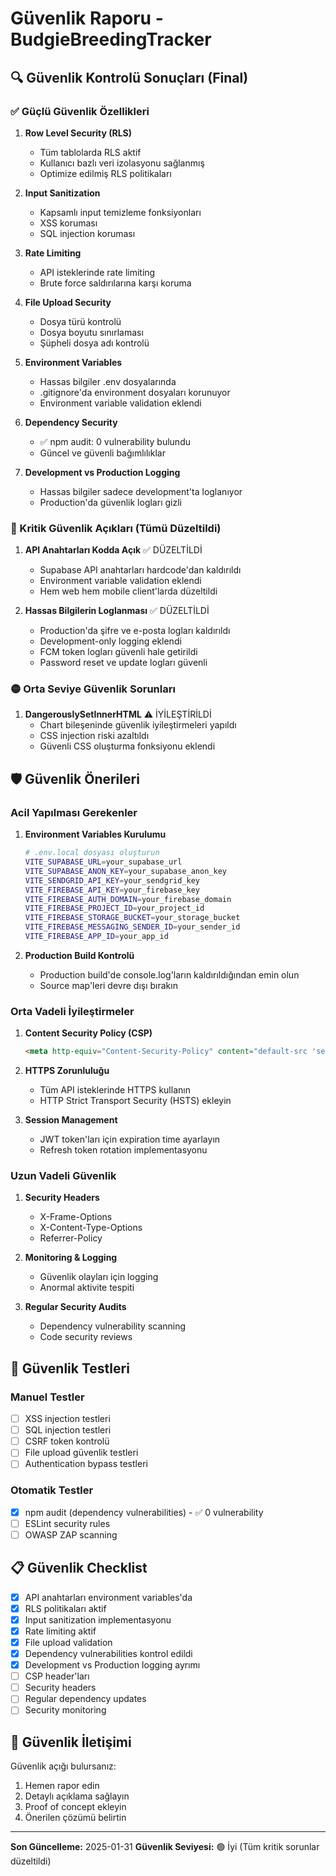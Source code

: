 # Güvenlik Raporu - BudgieBreedingTracker

## 🔍 Güvenlik Kontrolü Sonuçları (Final)

### ✅ Güçlü Güvenlik Özellikleri

1. **Row Level Security (RLS)**
   - Tüm tablolarda RLS aktif
   - Kullanıcı bazlı veri izolasyonu sağlanmış
   - Optimize edilmiş RLS politikaları

2. **Input Sanitization**
   - Kapsamlı input temizleme fonksiyonları
   - XSS koruması
   - SQL injection koruması

3. **Rate Limiting**
   - API isteklerinde rate limiting
   - Brute force saldırılarına karşı koruma

4. **File Upload Security**
   - Dosya türü kontrolü
   - Dosya boyutu sınırlaması
   - Şüpheli dosya adı kontrolü

5. **Environment Variables**
   - Hassas bilgiler .env dosyalarında
   - .gitignore'da environment dosyaları korunuyor
   - Environment variable validation eklendi

6. **Dependency Security**
   - ✅ npm audit: 0 vulnerability bulundu
   - Güncel ve güvenli bağımlılıklar

7. **Development vs Production Logging**
   - Hassas bilgiler sadece development'ta loglanıyor
   - Production'da güvenlik logları gizli

### 🔴 Kritik Güvenlik Açıkları (Tümü Düzeltildi)

1. **API Anahtarları Kodda Açık** ✅ DÜZELTİLDİ
   - Supabase API anahtarları hardcode'dan kaldırıldı
   - Environment variable validation eklendi
   - Hem web hem mobile client'larda düzeltildi

2. **Hassas Bilgilerin Loglanması** ✅ DÜZELTİLDİ
   - Production'da şifre ve e-posta logları kaldırıldı
   - Development-only logging eklendi
   - FCM token logları güvenli hale getirildi
   - Password reset ve update logları güvenli

### 🟡 Orta Seviye Güvenlik Sorunları

1. **DangerouslySetInnerHTML** ⚠️ İYİLEŞTİRİLDİ
   - Chart bileşeninde güvenlik iyileştirmeleri yapıldı
   - CSS injection riski azaltıldı
   - Güvenli CSS oluşturma fonksiyonu eklendi

## 🛡️ Güvenlik Önerileri

### Acil Yapılması Gerekenler

1. **Environment Variables Kurulumu**
   ```bash
   # .env.local dosyası oluşturun
   VITE_SUPABASE_URL=your_supabase_url
   VITE_SUPABASE_ANON_KEY=your_supabase_anon_key
   VITE_SENDGRID_API_KEY=your_sendgrid_key
   VITE_FIREBASE_API_KEY=your_firebase_key
   VITE_FIREBASE_AUTH_DOMAIN=your_firebase_domain
   VITE_FIREBASE_PROJECT_ID=your_project_id
   VITE_FIREBASE_STORAGE_BUCKET=your_storage_bucket
   VITE_FIREBASE_MESSAGING_SENDER_ID=your_sender_id
   VITE_FIREBASE_APP_ID=your_app_id
   ```

2. **Production Build Kontrolü**
   - Production build'de console.log'ların kaldırıldığından emin olun
   - Source map'leri devre dışı bırakın

### Orta Vadeli İyileştirmeler

1. **Content Security Policy (CSP)**
   ```html
   <meta http-equiv="Content-Security-Policy" content="default-src 'self'; script-src 'self' 'unsafe-inline'; style-src 'self' 'unsafe-inline';">
   ```

2. **HTTPS Zorunluluğu**
   - Tüm API isteklerinde HTTPS kullanın
   - HTTP Strict Transport Security (HSTS) ekleyin

3. **Session Management**
   - JWT token'ları için expiration time ayarlayın
   - Refresh token rotation implementasyonu

### Uzun Vadeli Güvenlik

1. **Security Headers**
   - X-Frame-Options
   - X-Content-Type-Options
   - Referrer-Policy

2. **Monitoring & Logging**
   - Güvenlik olayları için logging
   - Anormal aktivite tespiti

3. **Regular Security Audits**
   - Dependency vulnerability scanning
   - Code security reviews

## 🔧 Güvenlik Testleri

### Manuel Testler
- [ ] XSS injection testleri
- [ ] SQL injection testleri
- [ ] CSRF token kontrolü
- [ ] File upload güvenlik testleri
- [ ] Authentication bypass testleri

### Otomatik Testler
- [x] npm audit (dependency vulnerabilities) - ✅ 0 vulnerability
- [ ] ESLint security rules
- [ ] OWASP ZAP scanning

## 📋 Güvenlik Checklist

- [x] API anahtarları environment variables'da
- [x] RLS politikaları aktif
- [x] Input sanitization implementasyonu
- [x] Rate limiting aktif
- [x] File upload validation
- [x] Dependency vulnerabilities kontrol edildi
- [x] Development vs Production logging ayrımı
- [ ] CSP header'ları
- [ ] Security headers
- [ ] Regular dependency updates
- [ ] Security monitoring

## 🚨 Güvenlik İletişimi

Güvenlik açığı bulursanız:
1. Hemen rapor edin
2. Detaylı açıklama sağlayın
3. Proof of concept ekleyin
4. Önerilen çözümü belirtin

---

**Son Güncelleme:** 2025-01-31
**Güvenlik Seviyesi:** 🟢 İyi (Tüm kritik sorunlar düzeltildi) 